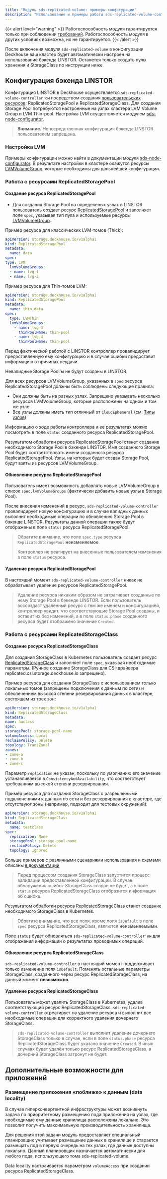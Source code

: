 ```yaml
---
title: "Модуль sds-replicated-volume: примеры конфигурации"
description: "Использование и примеры работы sds-replicated-volume-controller."
---
```


{{< alert level="warning" >}}
Работоспособность модуля гарантируется только при соблюдении [требований](./readme.html#системные-требования-и-рекомендации).
Работоспособность модуля в других условиях возможна, но не гарантируется.
{{< /alert >}}

После включения модуля `sds-replicated-volume` в конфигурации Deckhouse ваш кластер будет автоматически настроен на использование бэкенда LINSTOR. Останется только создать пулы хранения и StorageClass по инструкции ниже.

## Конфигурация бэкенда LINSTOR

Конфигурация LINSTOR в Deckhouse осуществляется `sds-replicated-volume-controller'ом` посредством создания [пользовательских ресурсов](./cr.html): ReplicatedStoragePool и ReplicatedStorageClass. Для создания Storage Pool потребуются настроенные на узлах кластера LVM Volume Group и LVM Thin-pool. Настройка LVM осуществляется модулем [sds-node-configurator](../../sds-node-configurator/stable/).

> **Внимание.** Непосредственная конфигурация бэкенда LINSTOR пользователем запрещена.

### Настройка LVM

Примеры конфигурации можно найти в документации модуля [sds-node-configurator](../../sds-node-configurator/stable/usage.html). В результате настройки в кластере окажутся ресурсы [LVMVolumeGroup](../../sds-node-configurator/stable/cr.html#lvmvolumegroup), которые необходимы для дальнейшей конфигурации.

### Работа с ресурсами ReplicatedStoragePool

#### Создание ресурса ReplicatedStoragePool

- Для создания Storage Pool на определеных узлах в LINSTOR пользователь создает ресурс [ReplicatedStoragePool](./cr.html#replicatedstoragepool) и заполняет поле `spec`, указывая тип пула и используемые ресурсы [LVMVolumeGroup](../../sds-node-configurator/stable/cr.html#lvmvolumegroup).

Пример ресурса для классических LVM-томов (Thick):

```yaml
apiVersion: storage.deckhouse.io/v1alpha1
kind: ReplicatedStoragePool
metadata:
  name: data
spec:
type: LVM
  lvmVolumeGroups:
  - name: lvg-1
  - name: lvg-2
```

Пример ресурса для Thin-томов LVM:

```yaml
apiVersion: storage.deckhouse.io/v1alpha1
kind: ReplicatedStoragePool
metadata:
  name: thin-data
spec:
  type: LVMThin
  lvmVolumeGroups:
    - name: lvg-3
      thinPoolName: thin-pool
    - name: lvg-4
      thinPoolName: thin-pool
```

Перед фактической работой с LINSTOR контроллер провалидирует предоставленную ему конфигурацию и в случае ошибки предоставит информацию о причинах неудачи.

Невалидные Storage Pool'ы не будут созданы в LINSTOR.

Для всех ресурсов LVMVolumeGroup, указанных в `spec` ресурса ReplicatedStoragePool должны быть соблюдены следующие правила:

- Они должны быть на разных узлах. Запрещено указывать несколько ресурсов LVMVolumeGroup, которые расположены на одном и том же узле.
- Все узлы должны иметь тип отличный от `CloudEphemeral` (см. [Типы узлов](https://deckhouse.ru/products/kubernetes-platform/documentation/v1/modules/040-node-manager/#%D1%82%D0%B8%D0%BF%D1%8B-%D1%83%D0%B7%D0%BB%D0%BE%D0%B2))

Информацию о ходе работы контроллера и ее результатах можно посмотреть в поле `status` созданного ресурса ReplicatedStoragePool.

Результатом обработки ресурса ReplicatedStoragePool станет создание необходимого Storage Pool в бэкенде LINSTOR. Имя созданного Storage Pool будет соответствовать имени созданного ресурса ReplicatedStoragePool. Узлы, на которых будет создан Storage Pool, будут взяты из ресурсов LVMVolumeGroup.

#### Обновление ресурса ReplicatedStoragePool

Пользователь имеет возможность добавлять новые LVMVolumeGroup в список `spec.lvmVolumeGroups` (фактически добавить новые узлы в Storage Pool).

После внесения изменений в ресурс, `sds-replicated-volume-controller` провалидирует новую конфигурацию и в случае валидных данных выполнит необходимые операции по обновлению Storage Pool в бэкенде LINSTOR. Результаты данной операции также будут отображены в поле `status` ресурса ReplicatedStoragePool.

> Обратите внимание, что поле `spec.type` ресурса `ReplicatedStoragePool` **неизменяемое**.
>
> Контроллер не реагирует на внесенные пользователем изменения в поле `status` ресурса.

#### Удаление ресурса ReplicatedStoragePool

В настоящий момент `sds-replicated-volume-controller` никак не обрабатывает удаление ресурсов ReplicatedStoragePool.

> Удаление ресурса никаким образом не затрагивает созданные по нему Storage Pool в бэкенде LINSTOR. Если пользователь воссоздаст удаленный ресурс с тем же именем и конфигурацией, контроллер увидит, что соответствующие Storage Pool созданы, и оставит их без изменений, а в поле `status.phase` созданного ресурса будет отображено значение `Created`.

### Работа с ресурсами ReplicatedStorageClass

#### Создание ресурса ReplicatedStorageClass

Для создания StorageClass в Kubernetes пользователь создает ресурс [ReplicatedStorageClass](./cr.html#replicatedstorageclass) и заполняет поле `spec`, указывая необходимые параметры. (Ручное создание StorageClass для CSI-драйвера replicated.csi.storage.deckhouse.io запрещено).

Пример ресурса для создания StorageClass c использованием только локальных томов (запрещены подключения к данным по сети) и обеспечением высокой степени резервирования данных в кластере, состоящем из трех зон:

```yaml
apiVersion: storage.deckhouse.io/v1alpha1
kind: ReplicatedStorageClass
metadata:
name: haclass
spec:
storagePool: storage-pool-name
volumeAccess: Local
reclaimPolicy: Delete
topology: TransZonal
zones:
- zone-a
- zone-b
- zone-c
```

Параметр `replication` не указан, поскольку по умолчанию его значение устанавливается в `ConsistencyAndAvailability`, что соответствует требованиям высокой степени резервирования.

Пример ресурса для создания StorageClass c разрешенными подключениями к данным по сети и без резервирования в кластере, где отсутствуют зоны (например, подходит для тестовых окружений):

```yaml
apiVersion: storage.deckhouse.io/v1alpha1
kind: ReplicatedStorageClass
metadata:
  name: testclass
spec:
  replication: None
  storagePool: storage-pool-name
  reclaimPolicy: Delete
  topology: Ignored
```

Больше примеров с различными сценариями использования и схемами описаны [в документации](./layouts.html)

> Перед процессом создания StorageClass запустится процесс валидации предоставленной конфигурации.
> В случае обнаружения ошибок StorageClass создан не будет, а в поле `status` ресурса ReplicatedStorageClass отобразится информация об ошибке.

Результатом обработки ресурса ReplicatedStorageClass станет создание необходимого StorageClass в Kubernetes.

> Обратите внимание, что все поля, кроме поля `isDefault` в поле `spec` ресурса ReplicatedStorageClass, являются **неизменяемыми**.

Поле `status` будет обновляться `sds-replicated-volume-controller'ом` для отображения информации о результатах проводимых операций.

#### Обновление ресурса ReplicatedStorageClass

`sds-replicated-volume-controller` в настоящий момент поддерживает только изменение поля `isDefault`. Поменять остальные параметры
StorageClass, созданного через ресурс ReplicatedStorageClass, на данный момент **невозможно**.

#### Удаление ресурса ReplicatedStorageClass

Пользователь может удалить StorageClass в Kubernetes, удалив соответствующий ресурс ReplicatedStorageClass.
`sds-replicated-volume-controller` отреагирует на удаление ресурса и выполнит все необходимые операции для корректного удаления дочернего StorageClass.

> `sds-replicated-volume-controller` выполнит удаление дочернего StorageClass только в случае, если в поле `status.phase` ресурса ReplicatedStorageClass будет указано значение `Created`. В иных случаях будет удалён только ресурс ReplicatedStorageClass, а дочерний StorageClass затронут не будет.

## Дополнительные возможности для приложений

### Размещение приложения «поближе» к данным (data locality)

В случае гиперконвергентной инфраструктуры может возникнуть задача по приоритетному размещению пода приложения на узлах, где необходимые ему данные хранилища расположены локально. Это позволит получить максимальную производительность хранилища.

Для решения этой задачи модуль предоставляет специальный планировщик учитывает размещение данных в хранилище и старается размещать под в первую очередь на тех узлах, где данные доступны локально. Данный планировщик назначается автоматически для любого пода, использующего тома sds-replicated-volume.

Data locality настраивается параметром `volumeAccess` при создании ресурса ReplicatedStorageClass.

